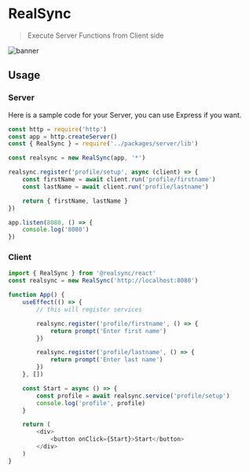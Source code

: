 
# RealSync
> Execute Server Functions from Client side

![banner](https://user-images.githubusercontent.com/31907722/132945785-42b90eea-9066-44d9-a84d-1bec4f9e60a7.png)

## Usage

### Server
Here is a sample code for your Server, you can use Express if you want.
```javascript
const http = require('http')
const app = http.createServer()
const { RealSync } = require('../packages/server/lib')

const realsync = new RealSync(app, '*')

realsync.register('profile/setup', async (client) => {
    const firstName = await client.run('profile/firstname')
    const lastName = await client.run('profile/lastname')

    return { firstName, lastName }
})

app.listen(8080, () => {
    console.log('8080')
})
```

### Client
```js
import { RealSync } from '@realsync/react'
const realsync = new RealSync('http://localhost:8080')

function App() {
    useEffect(() => {
        // this will register services

        realsync.register('profile/firstname', () => {
            return prompt('Enter first name')
        })

        realsync.register('profile/lastname', () => {
            return prompt('Enter last name')
        })
    }, [])

    const Start = async () => {
        const profile = await realsync.service('profile/setup')
        console.log('profile', profile)
    }

    return (
        <div>
            <button onClick={Start}>Start</button>
        </div>
    )
}
```
